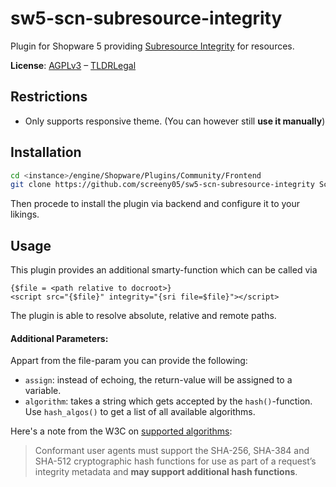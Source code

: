 # sw5-scn-subresource-integrity
Plugin for Shopware 5 providing [Subresource Integrity](https://developer.mozilla.org/en-US/docs/Web/Security/Subresource_Integrity) for resources.

**License**: [AGPLv3](https://www.gnu.org/licenses/agpl-3.0.html) – [TLDRLegal](https://www.tldrlegal.com/l/agpl3)

## Restrictions
* Only supports responsive theme. (You can however still **use it manually**)

## Installation
```bash
cd <instance>/engine/Shopware/Plugins/Community/Frontend
git clone https://github.com/screeny05/sw5-scn-subresource-integrity ScnSubresourceIntegrity
```

Then procede to install the plugin via backend and configure it to your likings.

## Usage
This plugin provides an additional smarty-function which can be called via
```smarty
{$file = <path relative to docroot>}
<script src="{$file}" integrity="{sri file=$file}"></script>
```

The plugin is able to resolve absolute, relative and remote paths.

#### Additional Parameters:
Appart from the file-param you can provide the following:
* `assign`: instead of echoing, the return-value will be assigned to a variable.
* `algorithm`: takes a string which gets accepted by the `hash()`-function. Use `hash_algos()` to get a list of all available algorithms.

Here's a note from the W3C on [supported algorithms](https://www.w3.org/TR/SRI/#cryptographic-hash-functions):
> Conformant user agents must support the SHA-256, SHA-384 and SHA-512 cryptographic hash functions for use as part of a request’s integrity metadata and **may support additional hash functions**.
